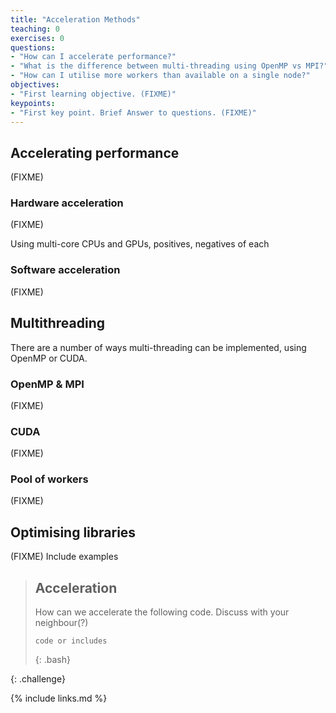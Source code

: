 ```yaml
---
title: "Acceleration Methods"
teaching: 0
exercises: 0
questions:
- "How can I accelerate performance?"
- "What is the difference between multi-threading using OpenMP vs MPI?"
- "How can I utilise more workers than available on a single node?"
objectives:
- "First learning objective. (FIXME)"
keypoints:
- "First key point. Brief Answer to questions. (FIXME)"
---
```


## Accelerating performance

(FIXME)

### Hardware acceleration

(FIXME)

Using multi-core CPUs and GPUs, positives, negatives of each

### Software acceleration

(FIXME)

## Multithreading

There are a number of ways multi-threading can be implemented, using OpenMP or CUDA.

### OpenMP & MPI

(FIXME)

### CUDA

(FIXME)

### Pool of workers

(FIXME)

## Optimising libraries

(FIXME) Include examples

> ## Acceleration
> 
> How can we accelerate the following code. Discuss with your neighbour(?)
>
> ```
> code or includes
> ```
> {: .bash}
>
{: .challenge}

{% include links.md %}

